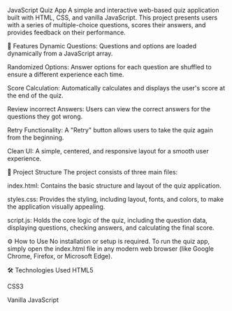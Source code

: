 JavaScript Quiz App
A simple and interactive web-based quiz application built with HTML, CSS, and vanilla JavaScript. This project presents users with a series of multiple-choice questions, scores their answers, and provides feedback on their performance.

🚀 Features
Dynamic Questions: Questions and options are loaded dynamically from a JavaScript array.

Randomized Options: Answer options for each question are shuffled to ensure a different experience each time.

Score Calculation: Automatically calculates and displays the user's score at the end of the quiz.

Review incorrect Answers: Users can view the correct answers for the questions they got wrong.

Retry Functionality: A "Retry" button allows users to take the quiz again from the beginning.

Clean UI: A simple, centered, and responsive layout for a smooth user experience.

📂 Project Structure
The project consists of three main files:

index.html: Contains the basic structure and layout of the quiz application.

styles.css: Provides the styling, including layout, fonts, and colors, to make the application visually appealing.

script.js: Holds the core logic of the quiz, including the question data, displaying questions, checking answers, and calculating the final score.

⚙️ How to Use
No installation or setup is required. To run the quiz app, simply open the index.html file in any modern web browser (like Google Chrome, Firefox, or Microsoft Edge).

🛠️ Technologies Used
HTML5

CSS3

Vanilla JavaScript

